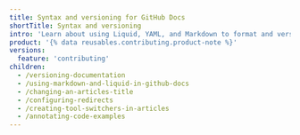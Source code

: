```yaml
---
title: Syntax and versioning for GitHub Docs
shortTitle: Syntax and versioning
intro: 'Learn about using Liquid, YAML, and Markdown to format and version GitHub''s documentation.'
product: '{% data reusables.contributing.product-note %}'
versions:
  feature: 'contributing'
children:
  - /versioning-documentation
  - /using-markdown-and-liquid-in-github-docs
  - /changing-an-articles-title
  - /configuring-redirects
  - /creating-tool-switchers-in-articles
  - /annotating-code-examples
---
```

